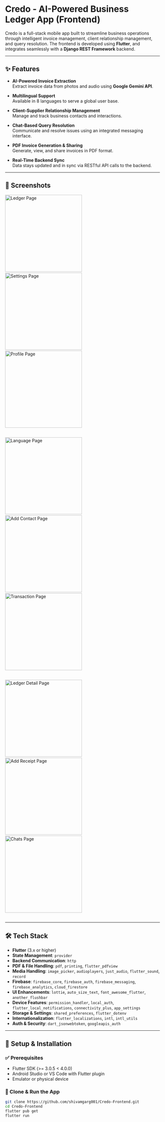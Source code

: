 # Credo - AI-Powered Business Ledger App (Frontend)

Credo is a full-stack mobile app built to streamline business operations through intelligent invoice management, client relationship management, and query resolution. The frontend is developed using **Flutter**, and integrates seamlessly with a **Django REST Framework** backend.

---

## ✨ Features

- **AI-Powered Invoice Extraction**  
  Extract invoice data from photos and audio using **Google Gemini API**.

- **Multilingual Support**  
  Available in 8 languages to serve a global user base.

- **Client-Supplier Relationship Management**  
  Manage and track business contacts and interactions.

- **Chat-Based Query Resolution**  
  Communicate and resolve issues using an integrated messaging interface.

- **PDF Invoice Generation & Sharing**  
  Generate, view, and share invoices in PDF format.

- **Real-Time Backend Sync**  
  Data stays updated and in sync via RESTful API calls to the backend.

---

## 📱 Screenshots

<img src="./screenshots/main_page.png" alt="Ledger Page" width="250">&nbsp;&nbsp;&nbsp;
<img src="./screenshots/settings_page.png" alt="Settings Page" width="250">&nbsp;&nbsp;&nbsp;
<img src="./screenshots/profile_page.png" alt="Profile Page" width="250"><br><br>

<img src="./screenshots/language_page.png" alt="Language Page" width="250">&nbsp;&nbsp;&nbsp;
<img src="./screenshots/add_contact_page.png" alt="Add Contact Page" width="250">&nbsp;&nbsp;&nbsp;
<img src="./screenshots/ledger_page.png" alt="Transaction Page" width="250"><br><br>

<img src="./screenshots/ledger_detail_page.png" alt="Ledger Detail Page" width="250">&nbsp;&nbsp;&nbsp;
<img src="./screenshots/add_receipt_page.png" alt="Add Receipt Page" width="250">&nbsp;&nbsp;&nbsp;
<img src="./screenshots/chats_page.png" alt="Chats Page" width="250"><br><br>

---

## 🛠 Tech Stack

- **Flutter** (3.x or higher)
- **State Management**: `provider`
- **Backend Communication**: `http`
- **PDF & File Handling**: `pdf`, `printing`, `flutter_pdfview`
- **Media Handling**: `image_picker`, `audioplayers`, `just_audio`, `flutter_sound`, `record`
- **Firebase**: `firebase_core`, `firebase_auth`, `firebase_messaging`, `firebase_analytics`, `cloud_firestore`
- **UI Enhancements**: `lottie`, `auto_size_text`, `font_awesome_flutter`, `another_flushbar`
- **Device Features**: `permission_handler`, `local_auth`, `flutter_local_notifications`, `connectivity_plus`, `app_settings`
- **Storage & Settings**: `shared_preferences`, `flutter_dotenv`
- **Internationalization**: `flutter_localizations`, `intl`, `intl_utils`
- **Auth & Security**: `dart_jsonwebtoken`, `googleapis_auth`

---

## 🧰 Setup & Installation

### ✅ Prerequisites

- Flutter SDK (>= 3.0.5 < 4.0.0)
- Android Studio or VS Code with Flutter plugin
- Emulator or physical device

### 🚀 Clone & Run the App

```bash
git clone https://github.com/shivamgarg001/Credo-Frontend.git
cd Credo-Frontend
flutter pub get
flutter run
